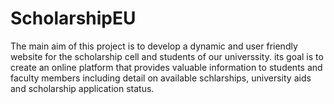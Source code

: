 # ScholarshipEU
The main aim of this project is to develop a dynamic and user friendly website for the scholarship cell and students of our universsity. its goal is to create an online platform that provides valuable information to students and faculty members including detail on available schlarships, university aids and scholarship application status.
